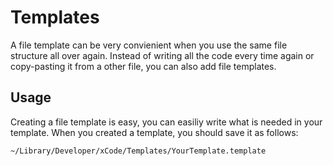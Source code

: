 # Templates

A file template can be very convienient when you use the same file structure all over again. Instead of writing all the code every time again or copy-pasting it from a other file, you can also add file templates.

## Usage

Creating a file template is easy, you can easiliy write what is needed in your template. When you created a template, you should save it as follows:

```
~/Library/Developer/xCode/Templates/YourTemplate.template
```
